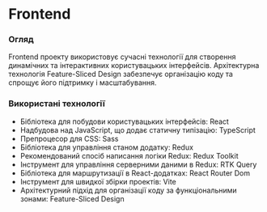# Frontend

### Огляд

Frontend проекту використовує сучасні технології для створення динамічних та інтерактивних користувацьких інтерфейсів. Архітектурна технологія Feature-Sliced Design забезпечує організацію коду та спрощує його підтримку і масштабування.

### Використані технології
* Бібліотека для побудови користувацьких інтерфейсів: React
* Надбудова над JavaScript, що додає статичну типізацію: TypeScript 
* Препроцесор для CSS: Sass
* Бібліотека для управління станом додатку: Redux
* Рекомендований спосіб написання логіки Redux: Redux Toolkit
* Інструмент для управління серверними даними в Redux: RTK Query
* Бібліотека для маршрутизації в React-додатках: React Router Dom
* Інструмент для швидкої збірки проектів: Vite
* Архітектурний підхід для організації коду за функціональними зонами: Feature-Sliced Design
